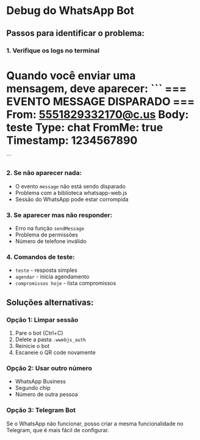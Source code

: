 # Debug do WhatsApp Bot

## Passos para identificar o problema:

### 1. Verifique os logs no terminal
Quando você enviar uma mensagem, deve aparecer:
\`\`\`
=== EVENTO MESSAGE DISPARADO ===
From: 5551829332170@c.us
Body: teste
Type: chat
FromMe: true
Timestamp: 1234567890
================================
\`\`\`

### 2. Se não aparecer nada:
- O evento `message` não está sendo disparado
- Problema com a biblioteca whatsapp-web.js
- Sessão do WhatsApp pode estar corrompida

### 3. Se aparecer mas não responder:
- Erro na função `sendMessage`
- Problema de permissões
- Número de telefone inválido

### 4. Comandos de teste:
- `teste` - resposta simples
- `agendar` - inicia agendamento
- `compromissos hoje` - lista compromissos

## Soluções alternativas:

### Opção 1: Limpar sessão
1. Pare o bot (Ctrl+C)
2. Delete a pasta `.wwebjs_auth`
3. Reinicie o bot
4. Escaneie o QR code novamente

### Opção 2: Usar outro número
- WhatsApp Business
- Segundo chip
- Número de outra pessoa

### Opção 3: Telegram Bot
Se o WhatsApp não funcionar, posso criar a mesma funcionalidade no Telegram, que é mais fácil de configurar.
